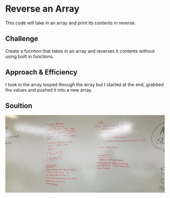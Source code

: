 # Reverse an Array

This code will take in an array and print its contents in reverse.

## Challenge

Create a fucntion that takes in an array and reverses it contents without using built in functions.

## Approach & Efficiency

I took in the array looped through the array but I started at the end, grabbed the values and pushed it into a new array. 

## Soultion 
![alt text](https://github.com/danhuyle508/data-structures-and-algorithms/blob/master/assets/array_reverse.jpg)
